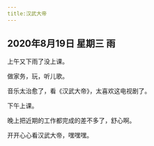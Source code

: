 ```yaml
---
title:汉武大帝
---
```


## 2020年8月19日 星期三 雨

上午又下雨了没上课。

做家务，玩，听儿歌。

音乐太治愈了，看《汉武大帝》，太喜欢这电视剧了。

下午上课。

晚上把近期的工作都完成的差不多了，舒心啊。

开开心心看汉武大帝，嘿嘿嘿。